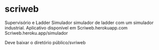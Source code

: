# scriweb
Supervisório e Ladder Simulador
simulador de ladder com um simulador industrial.
Aplicativo disponível em
Scriweb.herokuapp.com
Scriweb.heroku.app/simulador

Deve baixar o diretório público/svriweb
